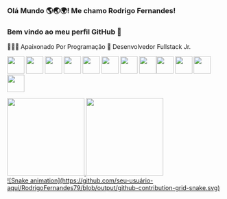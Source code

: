 ### Olá Mundo 🌎🌏🌍! Me chamo  Rodrigo Fernandes!
### Bem vindo ao meu perfil GitHub 👋

👨🏼‍💻 Apaixonado Por Programação 📖 Desenvolvedor Fullstack Jr. 

<img src="https://cdn.jsdelivr.net/gh/devicons/devicon/icons/html5/html5-original.svg"  width="40" height="40"/> <img src="https://cdn.jsdelivr.net/gh/devicons/devicon/icons/css3/css3-original.svg" width="40" height="40"/> <img src="https://cdn.jsdelivr.net/gh/devicons/devicon/icons/javascript/javascript-original.svg"  width="40" height="40" /> <img src="https://cdn.jsdelivr.net/gh/devicons/devicon/icons/typescript/typescript-original.svg"  width="40" height="40"/> <img src="https://cdn.jsdelivr.net/gh/devicons/devicon/icons/bootstrap/bootstrap-original.svg" width="40" height="40" /> <img src="https://cdn.jsdelivr.net/gh/devicons/devicon/icons/angularjs/angularjs-original.svg"  width="40" height="40" /> <img src="https://cdn.jsdelivr.net/gh/devicons/devicon/icons/java/java-original-wordmark.svg" width="40" height="40" /> <img src="https://cdn.jsdelivr.net/gh/devicons/devicon/icons/mysql/mysql-original-wordmark.svg"  width="40" height="40" /><img src="https://cdn.jsdelivr.net/gh/devicons/devicon/icons/microsoftsqlserver/microsoftsqlserver-plain-wordmark.svg" width="40" height="40"  /> <img src="https://cdn.jsdelivr.net/gh/devicons/devicon/icons/spring/spring-original.svg" width="40" height="40" /> <img src="https://cdn.jsdelivr.net/gh/devicons/devicon/icons/python/python-original.svg" width="40" height="40" /> <img src="https://cdn.jsdelivr.net/gh/devicons/devicon/icons/git/git-original.svg" width="40" height="40" /> 


<div>
<a href="https://github.com/Rodrigo Fernandes">
<img height="180em" src="https://github-readme-stats.vercel.app/api/top-langs/?username=RodrigoFernandes79&layout=compact&langs_count=7&theme=dracula"/>
<img height="180em" src="https://github-readme-stats.vercel.app/api?username=RodrigoFernandes79&show_icons=true&theme=dracula&include_all_commits=true&count_private=true"/>
</div>
  ![Snake animation](https://github.com/seu-usuário-aqui/RodrigoFernandes79/blob/output/github-contribution-grid-snake.svg)


